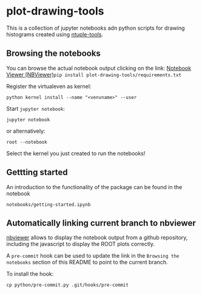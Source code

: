 # plot-drawing-tools

This is a collection of jupyter notebooks adn python scripts for drawing histograms created using [ntuple-tools](https://github.com/cerminar/ntuple-tools/).

## Browsing the notebooks

You can browse the actual notebook output clicking on the link:
[Notebook Viewer (NBViewer)](https://nbviewer.jupyter.org/github/cerminar/plot-drawing-tools/tree/master/)`pip install plot-drawing-tools/requirements.txt`

Register the virtualeven as kernel:

`python kernel install --name "<venvname>" --user`

Start `jupyter notebook`:

`jupyter notebook`

or alternatively:

`root --notebook`

Select the kernel you just created to run the notebooks!

## Gettting started

An introduction to the functionality of the package can be found in the notebook

`notebooks/getting-started.ipynb`

## Automatically linking current branch to nbviewer

[nbviewer](https://nbviewer.org/) allows to display the notebook output from a github repository, including the javascript to display the ROOT plots correctly.

A `pre-commit` hook can be used to update the link in the `Browsing the notebooks` section of this README to point to the current branch.

To install the hook:

`cp python/pre-commit.py .git/hooks/pre-commit`


